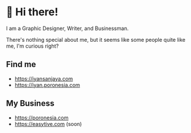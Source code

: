# 👋 Hi there!
I am a Graphic Designer, Writer, and Businessman.

There's nothing special about me, but it seems like some people quite like me, I'm curious right?

## Find me
- https://iyansanjaya.com
- https://iyan.poronesia.com

## My Business
- https://poronesia.com
- https://easytive.com (soon)
